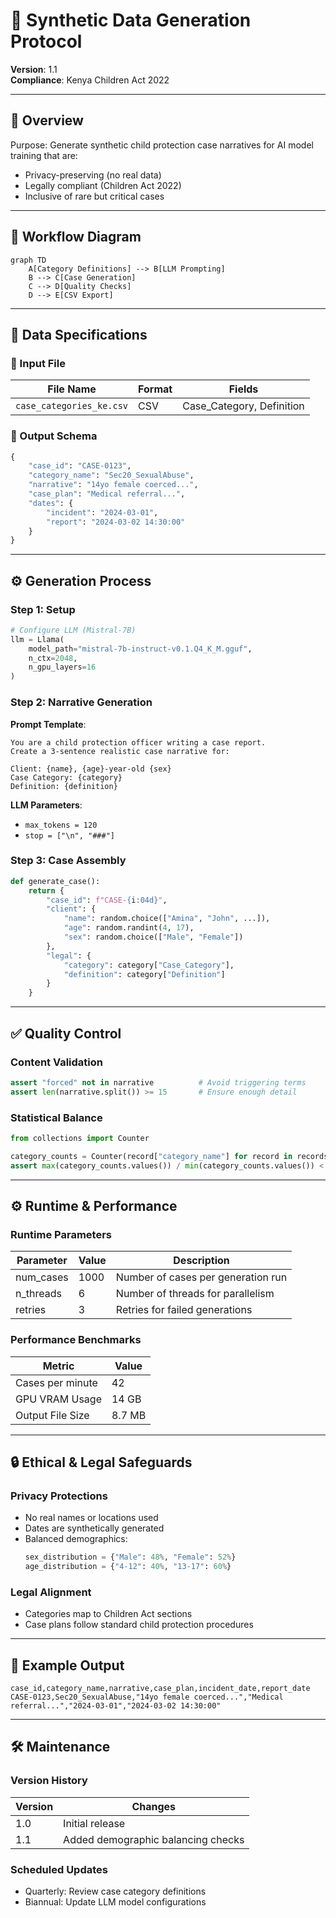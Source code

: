 # 📄 Synthetic Data Generation Protocol
**Version**: 1.1  
**Compliance**: Kenya Children Act 2022

---

## 🧭 Overview

Purpose: Generate synthetic child protection case narratives for AI model training that are:
- Privacy-preserving (no real data)
- Legally compliant (Children Act 2022)
- Inclusive of rare but critical cases

---

## 🧩 Workflow Diagram

```mermaid
graph TD
    A[Category Definitions] --> B[LLM Prompting]
    B --> C[Case Generation]
    C --> D[Quality Checks]
    D --> E[CSV Export]
```

---

## 📂 Data Specifications

### 🔹 Input File

| File Name              | Format | Fields                    |
|------------------------|--------|----------------------------|
| `case_categories_ke.csv` | CSV    | Case_Category, Definition |

### 🔹 Output Schema

```python
{
    "case_id": "CASE-0123",
    "category_name": "Sec20_SexualAbuse",
    "narrative": "14yo female coerced...",
    "case_plan": "Medical referral...",
    "dates": {
        "incident": "2024-03-01",
        "report": "2024-03-02 14:30:00"
    }
}
```

---

## ⚙️ Generation Process

### Step 1: Setup

```python
# Configure LLM (Mistral-7B)
llm = Llama(
    model_path="mistral-7b-instruct-v0.1.Q4_K_M.gguf",
    n_ctx=2048,
    n_gpu_layers=16
)
```

### Step 2: Narrative Generation

**Prompt Template**:
```
You are a child protection officer writing a case report.
Create a 3-sentence realistic case narrative for:

Client: {name}, {age}-year-old {sex}  
Case Category: {category}  
Definition: {definition}
```

**LLM Parameters**:
- `max_tokens = 120`
- `stop = ["\n", "###"]`

### Step 3: Case Assembly

```python
def generate_case():
    return {
        "case_id": f"CASE-{i:04d}",
        "client": {
            "name": random.choice(["Amina", "John", ...]),
            "age": random.randint(4, 17),
            "sex": random.choice(["Male", "Female"])
        },
        "legal": {
            "category": category["Case_Category"],
            "definition": category["Definition"]
        }
    }
```

---

## ✅ Quality Control

### Content Validation

```python
assert "forced" not in narrative          # Avoid triggering terms
assert len(narrative.split()) >= 15       # Ensure enough detail
```

### Statistical Balance

```python
from collections import Counter

category_counts = Counter(record["category_name"] for record in records)
assert max(category_counts.values()) / min(category_counts.values()) < 2.5
```

---

## ⚙️ Runtime & Performance

### Runtime Parameters

| Parameter   | Value | Description                        |
|-------------|-------|------------------------------------|
| num_cases   | 1000  | Number of cases per generation run |
| n_threads   | 6     | Number of threads for parallelism  |
| retries     | 3     | Retries for failed generations     |

### Performance Benchmarks

| Metric            | Value  |
|-------------------|--------|
| Cases per minute  | 42     |
| GPU VRAM Usage    | 14 GB  |
| Output File Size  | 8.7 MB |

---

## 🔒 Ethical & Legal Safeguards

### Privacy Protections

- No real names or locations used
- Dates are synthetically generated
- Balanced demographics:
  ```python
  sex_distribution = {"Male": 48%, "Female": 52%}
  age_distribution = {"4-12": 40%, "13-17": 60%}
  ```

### Legal Alignment

- Categories map to Children Act sections
- Case plans follow standard child protection procedures

---

## 🧾 Example Output

```csv
case_id,category_name,narrative,case_plan,incident_date,report_date
CASE-0123,Sec20_SexualAbuse,"14yo female coerced...","Medical referral...","2024-03-01","2024-03-02 14:30:00"
```

---

## 🛠️ Maintenance

### Version History

| Version | Changes                            |
|---------|------------------------------------|
| 1.0     | Initial release                    |
| 1.1     | Added demographic balancing checks |

### Scheduled Updates

- Quarterly: Review case category definitions
- Biannual: Update LLM model configurations
